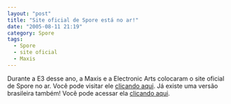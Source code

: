 ```yaml
---
layout: "post"
title: "Site oficial de Spore está no ar!"
date: "2005-08-11 21:19"
category: Spore
tags:
  - Spore
  - site oficial
  - Maxis
---
```


Durante a E3 desse ano, a Maxis e a Electronic Arts colocaram o site oficial de Spore no ar. Você pode visitar ele [clicando aqui](http://www.spore.com/). Já existe uma versão brasileira também! Você pode acessar ela [clicando aqui](http://www.spore.com.br/).
